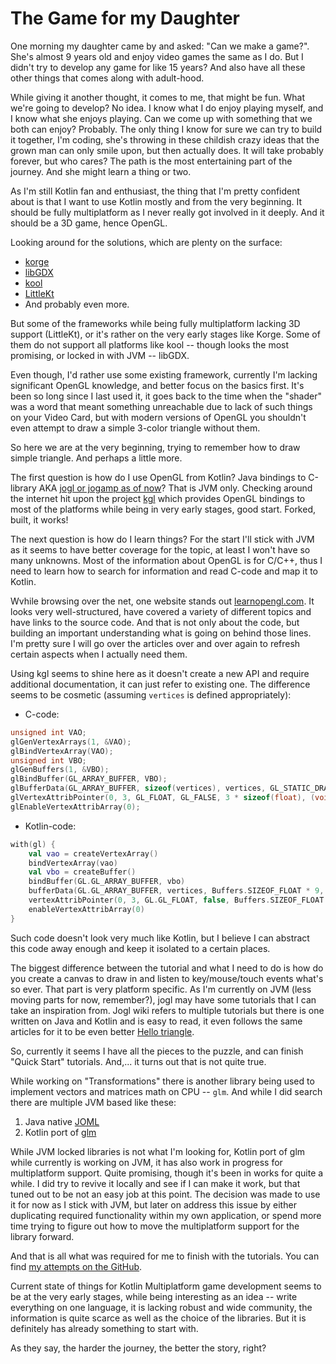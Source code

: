 # The Game for my Daughter

One morning my daughter came by and asked: "Can we make a game?". She's almost 9 years old and enjoy video games the same as I do. But I didn't try to develop any game for like 15 years? And also have all these other things that comes along with adult-hood.

While giving it another thought, it comes to me, that might be fun. What we're going to develop? No idea. I know what I do enjoy playing myself, and I know what she enjoys playing. Can we come up with something that we both can enjoy? Probably. The only thing I know for sure we can try to build it together, I'm coding, she's throwing in these childish crazy ideas that the grown man can only smile upon, but then actually does. It will take probably forever, but who cares? The path is the most entertaining part of the journey. And she might learn a thing or two.

As I'm still Kotlin fan and enthusiast, the thing that I'm pretty confident about is that I want to use Kotlin mostly and from the very beginning. It should be fully multiplatform as I never really got involved in it deeply. And it should be a 3D game, hence OpenGL.

Looking around for the solutions, which are plenty on the surface:
* [korge](https://korge.org/)
* [libGDX](https://libgdx.com/)
* [kool](https://github.com/fabmax/kool)
* [LittleKt](https://littlekt.com/)
* And probably even more.

But some of the frameworks while being fully multiplatform lacking 3D support (LittleKt), or it's rather on the very early stages like Korge. Some of them do not support all platforms like kool -- though looks the most promising, or locked in with JVM -- libGDX.

Even though, I'd rather use some existing framework, currently I'm lacking significant OpenGL knowledge, and better focus on the basics first. It's been so long since I last used it, it goes back to the time when the "shader" was a word that meant something unreachable due to lack of such things on your Video Card, but with modern versions of OpenGL you shouldn't even attempt to draw a simple 3-color triangle without them.

So here we are at the very beginning, trying to remember how to draw simple triangle. And perhaps a little more.

The first question is how do I use OpenGL from Kotlin? Java bindings to C-library AKA [jogl or jogamp as of now](https://jogamp.org/)? That is JVM only. Checking around the internet hit upon the project [kgl](https://github.com/gergelydaniel/kgl) which provides OpenGL bindings to most of the platforms while being in very early stages, good start. Forked, built, it works!

The next question is how do I learn things? For the start I'll stick with JVM as it seems to have better coverage for the topic, at least I won't have so many unknowns. Most of the information about OpenGL is for C/C++, thus I need to learn how to search for information and read C-code and map it to Kotlin. 

Wvhile browsing over the net, one website stands out [learnopengl.com](https://learnopengl.com/). It looks very well-structured, have covered a variety of different topics and have links to the source code. And that is not only about the code, but building an important understanding what is going on behind those lines. I'm pretty sure I will go over the articles over and over again to refresh certain aspects when I actually need them.

Using kgl seems to shine here as it doesn't create a new API and require additional documentation, it can just refer to existing one. The difference seems to be cosmetic (assuming `vertices` is defined appropriately):

* C-code:
```cpp
unsigned int VAO;
glGenVertexArrays(1, &VAO);  
glBindVertexArray(VAO);
unsigned int VBO;
glGenBuffers(1, &VBO);  
glBindBuffer(GL_ARRAY_BUFFER, VBO);
glBufferData(GL_ARRAY_BUFFER, sizeof(vertices), vertices, GL_STATIC_DRAW);
glVertexAttribPointer(0, 3, GL_FLOAT, GL_FALSE, 3 * sizeof(float), (void*)0);
glEnableVertexAttribArray(0);  
```
*  Kotlin-code:
```kotlin
with(gl) {
    val vao = createVertexArray()
    bindVertexArray(vao)
    val vbo = createBuffer()
    bindBuffer(GL.GL_ARRAY_BUFFER, vbo)
    bufferData(GL.GL_ARRAY_BUFFER, vertices, Buffers.SIZEOF_FLOAT * 9, GL.GL_STATIC_DRAW)
    vertexAttribPointer(0, 3, GL.GL_FLOAT, false, Buffers.SIZEOF_FLOAT * 3, 0)
    enableVertexAttribArray(0)
}
```

Such code doesn't look very much like Kotlin, but I believe I can abstract this code away enough and keep it isolated to a certain places.

The biggest difference between the tutorial and what I need to do is how do you create a canvas to draw in and listen to key/mouse/touch events what's so ever. That part is very platform specific. As I'm currently on JVM (less moving parts for now, remember?), jogl may have some tutorials that I can take an inspiration from. 
Jogl wiki refers to multiple tutorials but there is one written on Java and Kotlin and is easy to read, it even follows the same articles for it to be even better [Hello triangle](https://github.com/jvm-graphics-labs/hello-triangle).

So, currently it seems I have all the pieces to the puzzle, and can finish "Quick Start" tutorials. And,... it turns out that is not quite true.

While working on "Transformations" there is another library being used to implement vectors and matrices math on CPU -- `glm`. And while I did search there are multiple JVM based like these:
1. Java native [JOML](https://github.com/JOML-CI/JOML)
2. Kotlin port of [glm](https://github.com/java-graphics/glm)

While JVM locked libraries is not what I'm looking for, Kotlin port of glm while currently is working on JVM, it has also work in progress for multiplatform support. Quite promising, though it's been in works for quite a while. I did try to revive it locally and see if I can make it work, but that tuned out to be not an easy job at this point. The decision was made to use it for now as I stick with JVM, but later on address this issue by either duplicating required functionality within my own application, or spend more time trying to figure out how to move the multiplatform support for the library forward.

And that is all what was required for me to finish with the tutorials. You can find [my attempts on the GitHub](https://github.com/asubb/game-playground/tree/game-for-my-daughter).

Current state of things for Kotlin Multiplatform game development seems to be at the very early stages, while being interesting as an idea -- write everything on one language, it is lacking robust and wide community, the information is quite scarce as well as the choice of the libraries. But it is definitely has already something to start with.

As they say, the harder the journey, the better the story, right?
